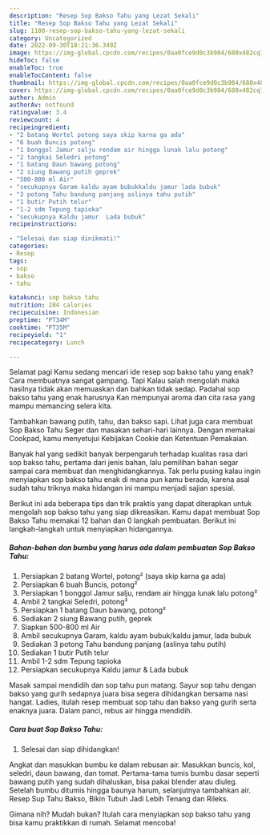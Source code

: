 ```yaml
---
description: "Resep Sop Bakso Tahu yang Lezat Sekali"
title: "Resep Sop Bakso Tahu yang Lezat Sekali"
slug: 1100-resep-sop-bakso-tahu-yang-lezat-sekali
category: Uncategorized
date: 2022-09-30T18:21:36.349Z
image: https://img-global.cpcdn.com/recipes/0aa0fce9d0c3b984/680x482cq70/sop-bakso-tahu-foto-resep-utama.jpg
hideToc: false
enableToc: true
enableTocContent: false
thumbnail: https://img-global.cpcdn.com/recipes/0aa0fce9d0c3b984/680x482cq70/sop-bakso-tahu-foto-resep-utama.jpg
cover: https://img-global.cpcdn.com/recipes/0aa0fce9d0c3b984/680x482cq70/sop-bakso-tahu-foto-resep-utama.jpg
author: Admin
authorAv: notfound
ratingvalue: 3.4
reviewcount: 4
recipeingredient:
- "2 batang Wortel potong saya skip karna ga ada"
- "6 buah Buncis potong"
- "1 bonggol Jamur salju rendam air hingga lunak lalu potong"
- "2 tangkai Seledri potong"
- "1 batang Daun bawang potong"
- "2 siung Bawang putih geprek"
- "500-800 ml Air"
- "secukupnya Garam kaldu ayam bubukkaldu jamur lada bubuk"
- "3 potong Tahu bandung panjang aslinya tahu putih"
- "1 butir Putih telur"
- "1-2 sdm Tepung tapioka"
- "secukupnya Kaldu jamur  Lada bubuk"
recipeinstructions:

- "Selesai dan siap dinikmati!"
categories:
- Resep
tags:
- sop
- bakso
- tahu

katakunci: sop bakso tahu 
nutrition: 284 calories
recipecuisine: Indonesian
preptime: "PT34M"
cooktime: "PT35M"
recipeyield: "1"
recipecategory: Lunch

---
```



Selamat pagi Kamu sedang mencari ide resep sop bakso tahu yang enak? Cara membuatnya sangat gampang. Tapi Kalau salah mengolah maka hasilnya tidak akan memuaskan dan bahkan tidak sedap. Padahal sop bakso tahu yang enak harusnya Kan mempunyai aroma dan cita rasa yang mampu memancing selera kita.


Tambahkan bawang putih, tahu, dan bakso sapi. Lihat juga cara membuat Sop Bakso Tahu Seger dan masakan sehari-hari lainnya. Dengan memakai Cookpad, kamu menyetujui Kebijakan Cookie dan Ketentuan Pemakaian.

Banyak hal yang sedikit banyak berpengaruh terhadap kualitas rasa dari sop bakso tahu, pertama dari jenis bahan, lalu pemilihan bahan segar sampai cara membuat dan menghidangkannya. Tak perlu pusing kalau ingin menyiapkan sop bakso tahu enak di mana pun kamu berada, karena asal sudah tahu triknya maka hidangan ini mampu menjadi sajian spesial.


Berikut ini ada beberapa tips dan trik praktis yang dapat diterapkan untuk mengolah sop bakso tahu yang siap dikreasikan. Kamu dapat membuat Sop Bakso Tahu memakai 12 bahan dan 0 langkah pembuatan. Berikut ini langkah-langkah untuk menyiapkan hidangannya.

<!--inarticleads1-->

##### Bahan-bahan dan bumbu yang harus ada dalam pembuatan Sop Bakso Tahu:

1. Persiapkan 2 batang Wortel, potong² (saya skip karna ga ada)
1. Persiapkan 6 buah Buncis, potong²
1. Persiapkan 1 bonggol Jamur salju, rendam air hingga lunak lalu potong²
1. Ambil 2 tangkai Seledri, potong²
1. Persiapkan 1 batang Daun bawang, potong²
1. Sediakan 2 siung Bawang putih, geprek
1. Siapkan 500-800 ml Air
1. Ambil secukupnya Garam, kaldu ayam bubuk/kaldu jamur, lada bubuk
1. Sediakan 3 potong Tahu bandung panjang (aslinya tahu putih)
1. Sediakan 1 butir Putih telur
1. Ambil 1-2 sdm Tepung tapioka
1. Persiapkan secukupnya Kaldu jamur &amp; Lada bubuk


Masak sampai mendidih dan sop tahu pun matang. Sayur sop tahu dengan bakso yang gurih sedapnya juara bisa segera dihidangkan bersama nasi hangat. Ladies, itulah resep membuat sop tahu dan bakso yang gurih serta enaknya juara. Dalam panci, rebus air hingga mendidih. 

<!--inarticleads2-->

##### Cara buat Sop Bakso Tahu:


1. Selesai dan siap dihidangkan!

Angkat dan masukkan bumbu ke dalam rebusan air. Masukkan buncis, kol, seledri, daun bawang, dan tomat. Pertama-tama tumis bumbu dasar seperti bawang putih yang sudah dihaluskan, bisa pakai blender atau diuleg. Setelah bumbu ditumis hingga baunya harum, selanjutnya tambahkan air. Resep Sup Tahu Bakso, Bikin Tubuh Jadi Lebih Tenang dan Rileks. 

Gimana nih? Mudah bukan? Itulah cara menyiapkan sop bakso tahu yang bisa kamu praktikkan di rumah. Selamat mencoba!
